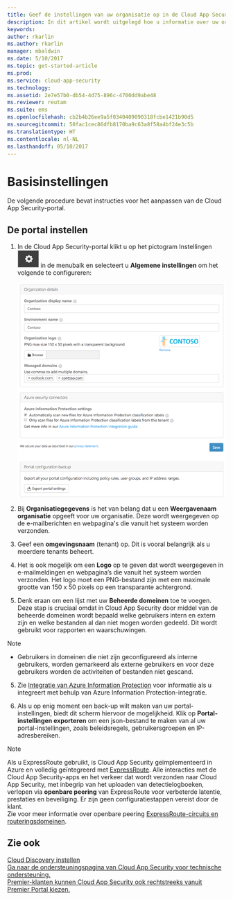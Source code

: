 ```yaml
---
title: Geef de instellingen van uw organisatie op in de Cloud App Security-portal voor de beste resultaten | Microsoft Docs
description: In dit artikel wordt uitgelegd hoe u informatie over uw organisatie opgeeft in Cloud App Security.
keywords: 
author: rkarlin
ms.author: rkarlin
manager: mbaldwin
ms.date: 5/10/2017
ms.topic: get-started-article
ms.prod: 
ms.service: cloud-app-security
ms.technology: 
ms.assetid: 2e7e57b0-db54-4d75-896c-4700dd9abe48
ms.reviewer: reutam
ms.suite: ems
ms.openlocfilehash: cb2b4b26ee9a5f0340409090318fcbe1421b90d5
ms.sourcegitcommit: 50fac1cec86dfb8170ba9c63a8f58a4bf24e3c5b
ms.translationtype: HT
ms.contentlocale: nl-NL
ms.lasthandoff: 05/10/2017
---
```

# <a name="basic-set-up"></a>Basisinstellingen
De volgende procedure bevat instructies voor het aanpassen van de Cloud App Security-portal.
  
## <a name="set-up-the-portal"></a>De portal instellen  
  
1.  In de Cloud App Security-portal klikt u op het pictogram Instellingen ![pictogram instellingen](./media/settings-icon.png "pictogram instellingen") in de menubalk en selecteert u **Algemene instellingen** om het volgende te configureren:  
     
     ![algemene instellingen](./media/general-settings.png "algemene instellingen")  
  
3.  Bij **Organisatiegegevens** is het van belang dat u een **Weergavenaam organisatie** opgeeft voor uw organisatie. Deze wordt weergegeven op de e-mailberichten en webpagina's die vanuit het systeem worden verzonden.  
  
4. Geef een **omgevingsnaam** (tenant) op. Dit is vooral belangrijk als u meerdere tenants beheert.  
  
4. Het is ook mogelijk om een **Logo** op te geven dat wordt weergegeven in e-mailmeldingen en webpagina’s die vanuit het systeem worden verzonden. Het logo moet een PNG-bestand zijn met een maximale grootte van 150 x 50 pixels op een transparante achtergrond.  

4.  Denk eraan om een lijst met uw **Beheerde domeinen** toe te voegen. Deze stap is cruciaal omdat in Cloud App Security door middel van de beheerde domeinen wordt bepaald welke gebruikers intern en extern zijn en welke bestanden al dan niet mogen worden gedeeld. Dit wordt gebruikt voor rapporten en waarschuwingen.  
> [!NOTE] 
> - Gebruikers in domeinen die niet zijn geconfigureerd als interne gebruikers, worden gemarkeerd als externe gebruikers en voor deze gebruikers worden de activiteiten of bestanden niet gescand.

5. Zie [Integratie van Azure Information Protection](azip-integration.md) voor informatie als u integreert met behulp van Azure Information Protection-integratie. 
  
  
6.  Als u op enig moment een back-up wilt maken van uw portal-instellingen, biedt dit scherm hiervoor de mogelijkheid. Klik op **Portal-instellingen exporteren** om een json-bestand te maken van al uw portal-instellingen, zoals beleidsregels, gebruikersgroepen en IP-adresbereiken.  
  
       



> [!NOTE] 
> Als u ExpressRoute gebruikt, is Cloud App Security geïmplementeerd in Azure en volledig geïntegreerd met [ExpressRoute](https://azure.microsoft.com/documentation/articles/expressroute-introduction/). Alle interacties met de Cloud App Security-apps en het verkeer dat wordt verzonden naar Cloud App Security, met inbegrip van het uploaden van detectielogboeken, verlopen via **openbare peering** van ExpressRoute voor verbeterde latentie, prestaties en beveiliging. Er zijn geen configuratiestappen vereist door de klant.  
    Zie voor meer informatie over openbare peering [ExpressRoute-circuits en routeringsdomeinen](https://azure.microsoft.com/documentation/articles/expressroute-circuit-peerings/).  
    
## <a name="see-also"></a>Zie ook  
[Cloud Discovery instellen](set-up-cloud-discovery.md)   
[Ga naar de ondersteuningspagina van Cloud App Security voor technische ondersteuning.](http://support.microsoft.com/oas/default.aspx?prid=16031)   
[Premier-klanten kunnen Cloud App Security ook rechtstreeks vanuit Premier Portal kiezen.](https://premier.microsoft.com/)  
  
  